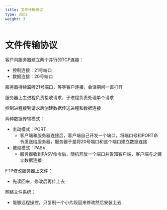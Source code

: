 ```yaml
---
title: 文件传输协议
type: docs
weight: 3
---
```


# 文件传输协议

客户向服务器建立两个并行的TCP连接：

- 控制连接：21号端口
- 数据连接：20号端口

服务器持续监听21号端口，等等客户连接，会话期间一直打开

服务器上主进程负责接收请求，子进程负责处理单个请求

控制进程接到请求后创建数据传送进程和数据连接



两种数据传输模式：

- 主动模式：PORT
  - 客户端和服务器连接后，客户端自己开发一个端口，将端口号和PORT命令发送给服务器，服务器于是将20号端口和这个端口建立数据连接
- 被动模式：PASV
  - 服务器收到PASV命令后，随机开放一个端口并告知客户端，客户端与之建立数据连接



FTP修改服务器上文件：

- 先读回来，修改后再传上去

网络文件系统：

- 能够远程操控，只复制一个小片段回来修改然后安装上去